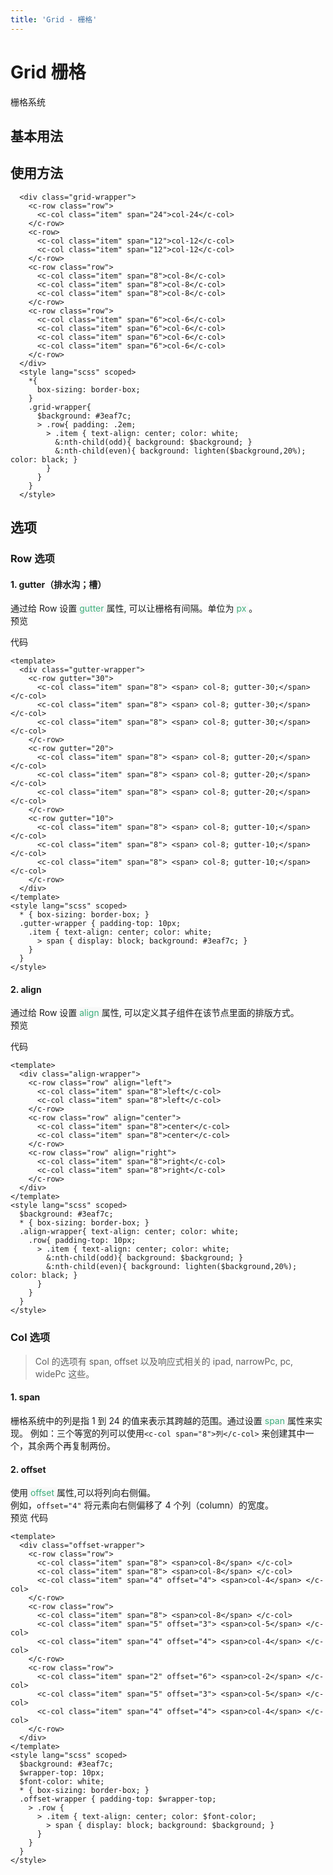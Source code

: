 ```yaml
---
title: 'Grid - 栅格'
---
```

# Grid 栅格
栅格系统

## 基本用法
<ClientOnly>
  <grid-demo></grid-demo>
</ClientOnly>

## 使用方法
```vue
  <div class="grid-wrapper">
    <c-row class="row">
      <c-col class="item" span="24">col-24</c-col>
    </c-row>
    <c-row>
      <c-col class="item" span="12">col-12</c-col>
      <c-col class="item" span="12">col-12</c-col>
    </c-row>
    <c-row class="row">
      <c-col class="item" span="8">col-8</c-col>
      <c-col class="item" span="8">col-8</c-col>
      <c-col class="item" span="8">col-8</c-col>
    </c-row>
    <c-row class="row">
      <c-col class="item" span="6">col-6</c-col>
      <c-col class="item" span="6">col-6</c-col>
      <c-col class="item" span="6">col-6</c-col>
      <c-col class="item" span="6">col-6</c-col>
    </c-row>
  </div>
  <style lang="scss" scoped>
    *{
      box-sizing: border-box;
    }
    .grid-wrapper{
      $background: #3eaf7c;
      > .row{ padding: .2em;
        > .item { text-align: center; color: white;
          &:nth-child(odd){ background: $background; }
          &:nth-child(even){ background: lighten($background,20%); color: black; }
        }
      }
    }
  </style>
```
## 选项
### Row 选项
#### 1. gutter（排水沟；槽）
通过给 Row 设置<span style='color:#3eaf7c;background-color:#F8F8F8'> gutter </span>属性, 可以让栅格有间隔。单位为<span style='color:#3eaf7c;background-color:#F8F8F8'> px </span>。    
预览  
<ClientOnly>
  <gutter-demo></gutter-demo>
</ClientOnly>

代码
```vue
<template>
  <div class="gutter-wrapper">
    <c-row gutter="30">
      <c-col class="item" span="8"> <span> col-8; gutter-30;</span> </c-col>
      <c-col class="item" span="8"> <span> col-8; gutter-30;</span> </c-col>
      <c-col class="item" span="8"> <span> col-8; gutter-30;</span> </c-col>
    </c-row>
    <c-row gutter="20">
      <c-col class="item" span="8"> <span> col-8; gutter-20;</span> </c-col>
      <c-col class="item" span="8"> <span> col-8; gutter-20;</span> </c-col>
      <c-col class="item" span="8"> <span> col-8; gutter-20;</span> </c-col>
    </c-row>
    <c-row gutter="10">
      <c-col class="item" span="8"> <span> col-8; gutter-10;</span> </c-col>
      <c-col class="item" span="8"> <span> col-8; gutter-10;</span> </c-col>
      <c-col class="item" span="8"> <span> col-8; gutter-10;</span> </c-col>
    </c-row>
  </div>
</template>
<style lang="scss" scoped>
  * { box-sizing: border-box; }
  .gutter-wrapper { padding-top: 10px;
    .item { text-align: center; color: white;
      > span { display: block; background: #3eaf7c; }
    }
  }
</style>
```
#### 2. align
通过给 Row 设置<span style='color:#3eaf7c;background-color:#F8F8F8'> align </span>属性, 可以定义其子组件在该节点里面的排版方式。  
预览  
<ClientOnly>
  <align-demo></align-demo>
</ClientOnly>

代码
```vue
<template>
  <div class="align-wrapper">
    <c-row class="row" align="left">
      <c-col class="item" span="8">left</c-col>
      <c-col class="item" span="8">left</c-col>
    </c-row>
    <c-row class="row" align="center">
      <c-col class="item" span="8">center</c-col>
      <c-col class="item" span="8">center</c-col>
    </c-row>
    <c-row class="row" align="right">
      <c-col class="item" span="8">right</c-col>
      <c-col class="item" span="8">right</c-col>
    </c-row>
  </div>
</template>
<style lang="scss" scoped>
  $background: #3eaf7c;
  * { box-sizing: border-box; }
  .align-wrapper{ text-align: center; color: white;
    .row{ padding-top: 10px;
      > .item { text-align: center; color: white;
        &:nth-child(odd){ background: $background; }
        &:nth-child(even){ background: lighten($background,20%); color: black; }
      }
    }
  }
</style>
```

### Col 选项
> Col 的选项有 span, offset 以及响应式相关的 ipad, narrowPc, pc, widePc 这些。
#### 1. span
栅格系统中的列是指 1 到 24 的值来表示其跨越的范围。通过设置<span style='color:#3eaf7c;background-color:#F8F8F8'> span </span>属性来实现。
例如：三个等宽的列可以使用`<c-col span="8">列</c-col>` 来创建其中一个，其余两个再复制两份。

#### 2. offset
使用<span style='color:#3eaf7c;background-color:#F8F8F8'> offset </span>属性,可以将列向右侧偏。  
例如，`offset="4"` 将元素向右侧偏移了 4 个列（column）的宽度。  
预览
<ClientOnly>
    <offset-demo></offset-demo>
</ClientOnly>
代码
```vue
<template>
  <div class="offset-wrapper">
    <c-row class="row">
      <c-col class="item" span="8"> <span>col-8</span> </c-col>
      <c-col class="item" span="8"> <span>col-8</span> </c-col>
      <c-col class="item" span="4" offset="4"> <span>col-4</span> </c-col>
    </c-row>
    <c-row class="row">
      <c-col class="item" span="8"> <span>col-8</span> </c-col>
      <c-col class="item" span="5" offset="3"> <span>col-5</span> </c-col>
      <c-col class="item" span="4" offset="4"> <span>col-4</span> </c-col>
    </c-row>
    <c-row class="row">
      <c-col class="item" span="2" offset="6"> <span>col-2</span> </c-col>
      <c-col class="item" span="5" offset="3"> <span>col-5</span> </c-col>
      <c-col class="item" span="4" offset="4"> <span>col-4</span> </c-col>
    </c-row>
  </div>
</template>
<style lang="scss" scoped>
  $background: #3eaf7c;
  $wrapper-top: 10px;
  $font-color: white;
  * { box-sizing: border-box; }
  .offset-wrapper { padding-top: $wrapper-top;
    > .row {
      > .item { text-align: center; color: $font-color;
        > span { display: block; background: $background; }
      }
    }
  }
</style>
```


